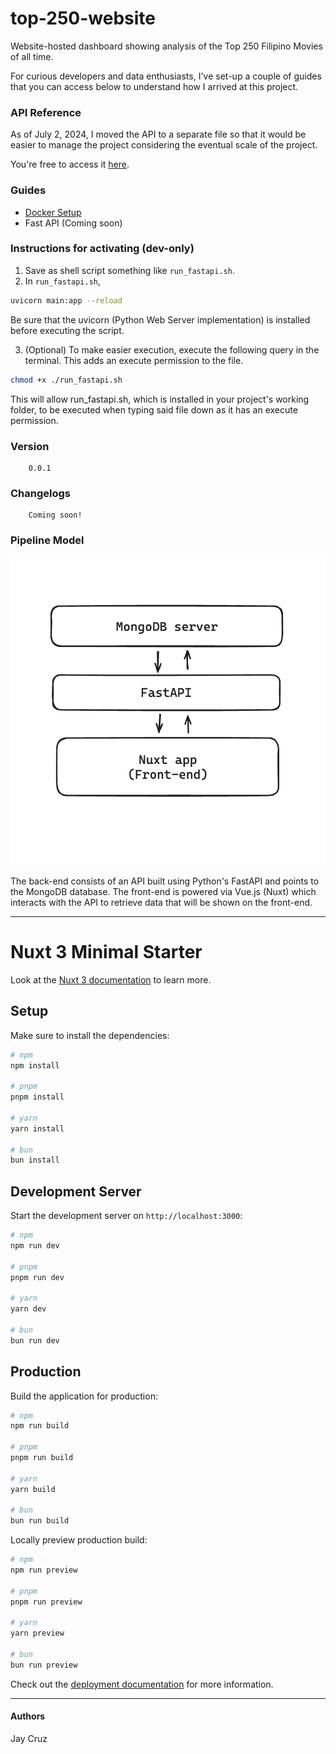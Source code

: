 # top-250-website
Website-hosted dashboard showing analysis of the Top 250 Filipino Movies of all time.

For curious developers and data enthusiasts, I've set-up a couple of guides that you can access below to understand how I
arrived at this project.

### API Reference
As of July 2, 2024, I moved the API to a separate file so that it would be easier to manage the project considering the eventual scale of the project.

You're free to access it [here](https://github.com/jmcruz14/lboxd-list-api).

### Guides
- [Docker Setup](/docs/docker_setup.md)
- Fast API (Coming soon)


### Instructions for activating (dev-only)
1. Save as shell script something like `run_fastapi.sh`.
2. In `run_fastapi.sh`,

```bash
uvicorn main:app --reload
```
Be sure that the uvicorn (Python Web Server implementation) is installed before executing the script.

3. (Optional) To make easier execution, execute the following query in the terminal. This adds an execute permission to the file.
```bash
chmod +x ./run_fastapi.sh
```
This will allow run_fastapi.sh, which is installed in your project's working folder, to be executed when typing said file down as it has an execute permission.

### Version
```
    0.0.1
```

### Changelogs
```
    Coming soon!
```

### Pipeline Model
![](model_flowchart.png)

The back-end consists of an API built using Python's FastAPI and points to the MongoDB database. The front-end is powered via Vue.js (Nuxt) which interacts with the API to retrieve data that will be shown on the front-end.

<hr>

# Nuxt 3 Minimal Starter

Look at the [Nuxt 3 documentation](https://nuxt.com/docs/getting-started/introduction) to learn more.

## Setup

Make sure to install the dependencies:

```bash
# npm
npm install

# pnpm
pnpm install

# yarn
yarn install

# bun
bun install
```

## Development Server

Start the development server on `http://localhost:3000`:

```bash
# npm
npm run dev

# pnpm
pnpm run dev

# yarn
yarn dev

# bun
bun run dev
```

## Production

Build the application for production:

```bash
# npm
npm run build

# pnpm
pnpm run build

# yarn
yarn build

# bun
bun run build
```

Locally preview production build:

```bash
# npm
npm run preview

# pnpm
pnpm run preview

# yarn
yarn preview

# bun
bun run preview
```

Check out the [deployment documentation](https://nuxt.com/docs/getting-started/deployment) for more information.

<hr>

#### Authors
Jay Cruz
